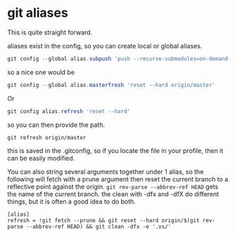 # git aliases

This is quite straight forward.

aliases exist in the config, so you can create local or global aliases.

```powershell
git config --global alias.subpush 'push --recurse-submodules=on-demand'
```

so a nice one would be

```powershell
git config --global alias.masterfresh 'reset --hard origin/master'
```

Or

```powershell
git config alias.refresh 'reset --hard'
```

so you can then provide the path.

`git refresh origin/master`

this is saved in the .gitconfig, so if you locate the file in your profile, then it can be easily modified.

You can also string several arguments together under 1 alias, so the following will fetch with a prune argument then reset the current branch to a reflective point against the origin. `git rev-parse --abbrev-ref HEAD` gets the name of the current branch. the clean with -dfx and -dfX do different things, but it is often a good idea to do both.
```
[alias]
refresh = !git fetch --prune && git reset --hard origin/$(git rev-parse --abbrev-ref HEAD) && git clean -dfx -e '.vs/'
```